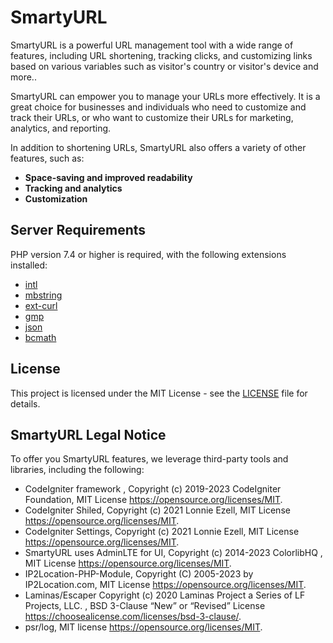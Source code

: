# SmartyURL

SmartyURL is a powerful URL management tool with a wide range of features, including URL shortening,
tracking clicks, and customizing links based on various variables such as visitor's country or visitor's device and more..

SmartyURL can empower you to manage your URLs more effectively. It is a great choice for businesses and individuals
who need to customize and track their URLs, or who want to customize their URLs for marketing, analytics, and reporting.

In addition to shortening URLs, SmartyURL also offers a variety of other features, such as:

* **Space-saving and improved readability**
* **Tracking and analytics**
* **Customization**

## Server Requirements

PHP version 7.4 or higher is required, with the following extensions installed:

- [intl](http://php.net/manual/en/intl.requirements.php)
- [mbstring](http://php.net/manual/en/mbstring.installation.php)
- [ext-curl](https://www.php.net/manual/en/curl.setup.php)
- [gmp](https://www.php.net/manual/en/gmp.installation.php)
- [json](https://www.php.net/manual/en/json.installation.php)
- [bcmath](https://www.php.net/manual/en/bc.setup.php)

## License
This project is licensed under the MIT License - see the [LICENSE](LICENSE) file for details.

## SmartyURL Legal Notice

To offer you SmartyURL features, we leverage third-party tools and libraries, including the following:

* CodeIgniter framework ,  Copyright (c) 2019-2023 CodeIgniter Foundation, MIT License <https://opensource.org/licenses/MIT>.
* CodeIgniter Shiled, Copyright (c) 2021 Lonnie Ezell, MIT License <https://opensource.org/licenses/MIT>.
* CodeIgniter Settings, Copyright (c) 2021 Lonnie Ezell, MIT License <https://opensource.org/licenses/MIT>.
* SmartyURL uses AdminLTE for UI, Copyright (c) 2014-2023 ColorlibHQ , MIT License <https://opensource.org/licenses/MIT>.
* IP2Location-PHP-Module, Copyright (C) 2005-2023 by IP2Location.com, MIT License <https://opensource.org/licenses/MIT>.
* Laminas/Escaper Copyright (c) 2020 Laminas Project a Series of LF Projects, LLC. , BSD 3-Clause “New” or “Revised” License <https://choosealicense.com/licenses/bsd-3-clause/>.
* psr/log, MIT license <https://opensource.org/licenses/MIT>.
